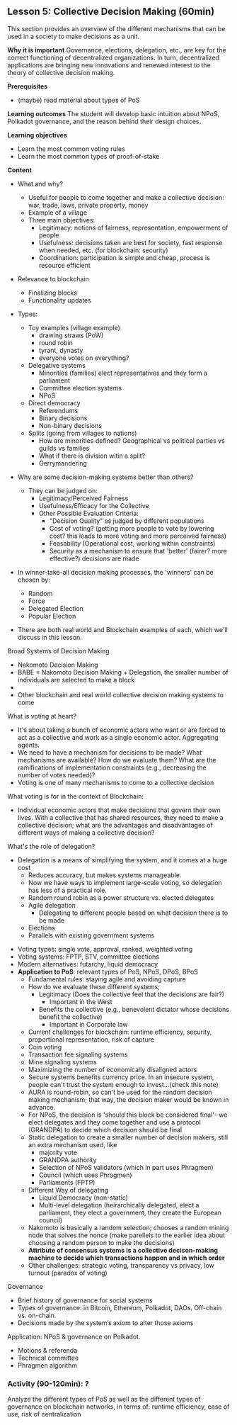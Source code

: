 ## Lesson 5: Collective Decision Making (60min)

This section provides an overview of the different mechanisms that can be used in a society to make decisions as a unit.

**Why it is important**
Governance, elections, delegation, etc., are key for the correct functioning of decentralized organizations. In turn, decentralized applications are bringing new innovations and renewed interest to the theory of collective decision making.

**Prerequisites**

- (maybe) read material about types of PoS

**Learning outcomes**
The student will develop basic intuition about NPoS, Polkadot governance, and the reason behind their design choices.

**Learning objectives**

- Learn the most common voting rules
- Learn the most common types of proof-of-stake

**Content**

- What and why?

  - Useful for people to come together and make a collective decision: war, trade, laws, private property, money
  - Example of a village
  - Three main objectives:
    - Legitimacy: notions of fairness, representation, empowerment of people
    - Usefulness: decisions taken are best for society, fast response when needed, etc. (for blockchain: security)
    - Coordination: participation is simple and cheap, process is resource efficient

- Relevance to blockchain

  - Finalizing blocks
  - Functionality updates

- Types:

  - Toy examples (village example)
    - drawing straws (PoW)
    - round robin
    - tyrant, dynasty
    - everyone votes on everything?
  - Delegative systems
    - Minorities (families) elect representatives and they form a parliament
    - Committee election systems
    - NPoS
  - Direct democracy
    - Referendums
    - Binary decisions
    - Non-binary decisions
  - Splits (going from villages to nations)
    - How are minorities defined? Geographical vs political parties vs guilds vs families
    - What if there is division witin a split?
    - Gerrymandering

- Why are some decision-making systems better than others?
  - They can be judged on:
    - Legitimacy/Perceived Fairness
    - Usefulness/Efficacy for the Collective
    - Other Possible Evaluation Criteria:
      - "Decision Quality" as judged by different populations
      - Cost of voting? (getting more people to vote by lowering cost? this leads to more voting and more perceived fairness)
      - Feasability (Operational cost, working within constraints)
      - Security as a mechanism to ensure that 'better' (fairer? more effective?) decisions are made
- In winner-take-all decision making processes, the 'winners' can be chosen by:
  - Random
  - Force
  - Delegated Election
  - Popular Election
- There are both real world and Blockchain examples of each, which we'll discuss in this lesson.

Broad Systems of Decision Making

- Nakomoto Decision Making
- BABE = Nakomoto Decision Making + Delegation, the smaller number of individuals are selected to make a block
-
- Other blockchain and real world collective decision making systems to come

What is voting at heart?

- It's about taking a bunch of economic actors who want or are forced to act as a collective and work as a single economic actor. Aggregating agents.
- We need to have a mechanism for decisions to be made? What mechanisms are available? How do we evaluate them? What are the ramifications of implementation constraints (e.g., decreasing the number of votes needed)?
- Voting is one of many mechanisms to come to a collective decision

What voting is for in the context of Blockchain:

- Individual economic actors that make decisions that govern their own lives. With a collective that has shared resources, they need to make a collective decision; what are the advantages and disadvantages of different ways of making a collective decision?

What's the role of delegation?

- Delegation is a means of simplifying the system, and it comes at a huge cost
  - Reduces accuracy, but makes systems manageable.
  - Now we have ways to implement large-scale voting, so delegation has less of a practical role.
  - Random round robin as a power structure vs. elected delegates
  - Agile delegation
    - Delegating to different people based on what decision there is to be made
  - Elections
  - Parallels with existing government systems

* Voting types: single vote, approval, ranked, weighted voting
* Voting systems: FPTP, STV, committee elections
* Modern alternatives: futarchy, liquid democracy
* **Application to PoS**: relevant types of PoS, NPoS, DPoS, BPoS
  - Fundamental rules: staying agile and avoiding capture
  - How do we evaluate these different systems;
    - Legitimacy (Does the collective feel that the decisions are fair?)
      - Important in the West
    - Benefits the collective (e.g., benevolent dictator whose decisions benefit the collective)
      - Important in Corporate law
  - Current challenges for blockchain: runtime efficiency, security, proportional representation, risk of capture
  - Coin voting
  - Transaction fee signaling systems
  - Mine signaling systems
  - Maximizing the number of economically disaligned actors
  - Secure systems benefits currency price. In an insecure system, people can't trust the system enough to invest...(check this note)
  - AURA is round-robin, so can't be used for the random decision making mechanism; that way, the decision maker would be known in advance.
  - For NPoS, the decision is 'should this block be considered final'- we elect delegates and they come together and use a protocol (GRANDPA) to decide which decision should be final
  - Static delegation to create a smaller number of decision makers, still an extra mechanism used, like
    - majority vote
    - GRANDPA authority
    - Selection of NPoS validators (which in part uses Phragmen)
    - Council (which uses Phragmen)
    - Parliaments (FPTP)
  - Different Way of delegating
    - Liquid Democracy (non-static)
    - Multi-level delegation (heirarchically delegated, elect a parliament, they elect a government, they create the European council)
  - Nakomoto is basically a random selection; chooses a random mining node that solves the nonce (make parellels to the earlier idea about choosing a random person to make the decisions)
  - **Attribute of consensus systems is a collective decison-making machine to decide which transactions happen and in which order**
  - Other challenges: strategic voting, transparency vs privacy, low turnout (paradox of voting)

Governance

- Brief history of governance for social systems
- Types of governance: in Bitcoin, Ethereum, Polkadot, DAOs. Off-chain vs. on-chain.
- Decisions made by the system’s axiom to alter those axioms

Application: NPoS & governance on Polkadot.

- Motions & referenda
- Technical committee
- Phragmen algorithm

### Activity (90-120min): ?

Analyze the different types of PoS as well as the different types of governance on blockchain networks, in terms of: runtime efficiency, ease of use, risk of centralization
